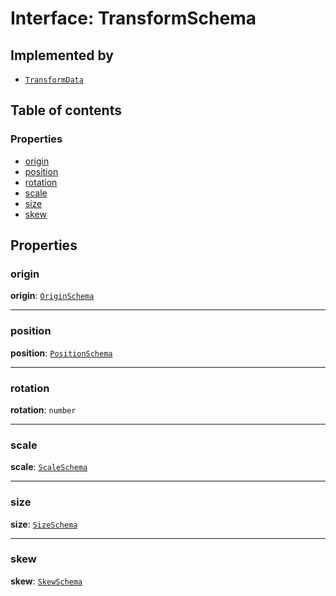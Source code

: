 # Interface: TransformSchema

## Implemented by

* [`TransformData`](/en/auto-docs/fixed-layout-editor/classes/TransformData-1.md)

## Table of contents

### Properties

* [origin](/en/auto-docs/fixed-layout-editor/interfaces/TransformSchema-1.md#origin)
* [position](/en/auto-docs/fixed-layout-editor/interfaces/TransformSchema-1.md#position)
* [rotation](/en/auto-docs/fixed-layout-editor/interfaces/TransformSchema-1.md#rotation)
* [scale](/en/auto-docs/fixed-layout-editor/interfaces/TransformSchema-1.md#scale)
* [size](/en/auto-docs/fixed-layout-editor/interfaces/TransformSchema-1.md#size)
* [skew](/en/auto-docs/fixed-layout-editor/interfaces/TransformSchema-1.md#skew)

## Properties

### origin

**origin**: [`OriginSchema`](/en/auto-docs/fixed-layout-editor/interfaces/OriginSchema.md)

***

### position

**position**: [`PositionSchema`](/en/auto-docs/fixed-layout-editor/interfaces/PositionSchema.md)

***

### rotation

**rotation**: `number`

***

### scale

**scale**: [`ScaleSchema`](/en/auto-docs/fixed-layout-editor/interfaces/ScaleSchema.md)

***

### size

**size**: [`SizeSchema`](/en/auto-docs/fixed-layout-editor/interfaces/SizeSchema-1.md)

***

### skew

**skew**: [`SkewSchema`](/en/auto-docs/fixed-layout-editor/interfaces/SkewSchema.md)
